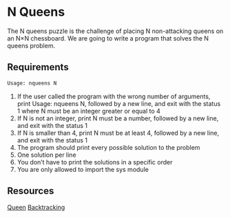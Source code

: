 # N Queens

The N queens puzzle is the challenge of placing N non-attacking queens on an N×N chessboard. We are going to write a program that solves the N queens problem.

## Requirements

```bash
Usage: nqueens N
```
1. If the user called the program with the wrong number of arguments, print Usage: nqueens N, followed by a new line, and exit with the status 1
where N must be an integer greater or equal to 4
2. If N is not an integer, print N must be a number, followed by a new line, and exit with the status 1
3. If N is smaller than 4, print N must be at least 4, followed by a new line, and exit with the status 1
4. The program should print every possible solution to the problem
5. One solution per line
6. You don’t have to print the solutions in a specific order
7. You are only allowed to import the sys module


## Resources

[Queen](https://en.wikipedia.org/wiki/Queen_%28chess%29)
[Backtracking](https://en.wikipedia.org/wiki/Backtracking)